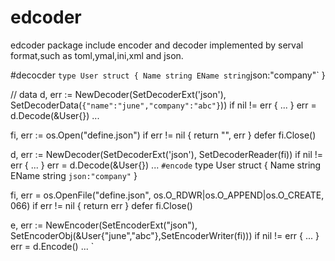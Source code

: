 # edcoder
edcoder package include encoder and decoder implemented by serval format,such as toml,ymal,ini,xml and json.

#decocder
`
  type User struct {
    Name string
    EName string `json:"company"`
  }
  
  // data
  d, err := NewDecoder(SetDecoderExt('json'), SetDecoderData(`{"name":"june","company":"abc"}`))
  if nil != err {
    ...
  }
  err = d.Decode(&User{})
  ...
  
  fi, err := os.Open("define.json")
	if err != nil {
		return "", err
	}
	defer fi.Close()
  
  d, err := NewDecoder(SetDecoderExt('json'), SetDecoderReader(fi))
  if nil != err {
    ...
  }
  err = d.Decode(&User{})
  ...
`
#encode
`
  type User struct {
    Name string
    EName string `json:"company"`
  }
  
  fi, err = os.OpenFile("define.json", os.O_RDWR|os.O_APPEND|os.O_CREATE, 066) 
  if err != nil {
    return err
  }
  defer fi.Close()
  
  e, err := NewEncoder(SetEncoderExt("json"), SetEncoderObj(&User{"june","abc"},SetEncoderWriter(fi)))
  if nil != err {
    ...
  }
  err = d.Encode()
  ...
`
